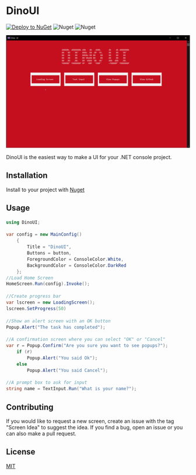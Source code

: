 # DinoUI
[![Deploy to NuGet](https://github.com/brianbaldner/DinoUI/actions/workflows/main.yml/badge.svg)](https://github.com/brianbaldner/DinoUI/actions/workflows/main.yml) ![Nuget](https://img.shields.io/nuget/v/DinoUI) ![Nuget](https://img.shields.io/nuget/dt/DinoUI)
<p align="center">
<img src="https://raw.githubusercontent.com/brianbaldner/DinoUI/master/testexe.jpg" width="600" />
    </p>

DinoUI is the easiest way to make a UI for your .NET console project.

## Installation

Install to your project with [Nuget](https://www.nuget.org/packages/DinoUI)

## Usage

```csharp
using DinoUI;

var config = new MainConfig()
    {
        Title = "DinoUI",
        Buttons = button,
        ForegroundColor = ConsoleColor.White,
        BackgroundColor = ConsoleColor.DarkRed
    };
//Load Home Screen
HomeScreen.Run(config).Invoke();

//Create progress bar
var lscreen = new LoadingScreen();
lscreen.SetProgress(50)

//Show an alert screen with an OK button
Popup.Alert("The task has completed");

//A confirmation screen where you can select "OK" or "Cancel"
var r = Popup.Confirm("Are you sure you want to see popups?");
    if (r)
        Popup.Alert("You said Ok");
    else
        Popup.Alert("You said Cancel");

//A prompt box to ask for input
string name = TextInput.Run("What is your name?");

```

## Contributing
If you would like to request a new screen, create an issue with the tag "Screen Idea" to suggest the idea. If you find a bug, open an issue or you can also make a pull request.

## License
[MIT](https://choosealicense.com/licenses/mit/)
